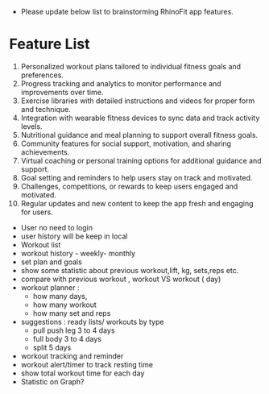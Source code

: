 - Please update below list to brainstorming RhinoFit app features. 

#  Feature List

1. Personalized workout plans tailored to individual fitness goals and preferences.
2. Progress tracking and analytics to monitor performance and improvements over time.
3. Exercise libraries with detailed instructions and videos for proper form and technique.
4. Integration with wearable fitness devices to sync data and track activity levels.
5. Nutritional guidance and meal planning to support overall fitness goals.
6. Community features for social support, motivation, and sharing achievements.
7. Virtual coaching or personal training options for additional guidance and support.
8. Goal setting and reminders to help users stay on track and motivated.
9. Challenges, competitions, or rewards to keep users engaged and motivated.
10. Regular updates and new content to keep the app fresh and engaging for users.

- User no need to login
- user history will be keep in local
- Workout list
- workout history - weekly- monthly
- set plan and goals 
- show some statistic about previous workout,lift, kg, sets,reps etc.
- compare with previous workout , workout VS workout ( day)
- workout planner :
    - how many days,
    - how many workout
    - how many set and reps
- suggestions : ready lists/ workouts by type
    - pull push leg 3 to 4 days
    - full body 3 to 4 days
    - split 5 days
- workout tracking and reminder
- workout alert/timer to track resting time
- show total workout time for each day
- Statistic on Graph?
 